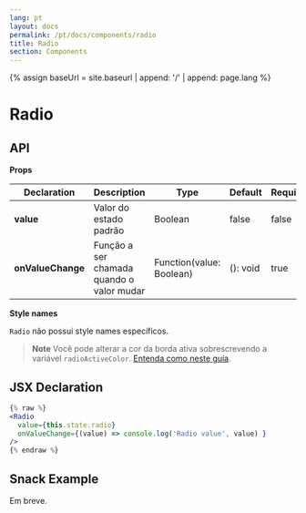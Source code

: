```yaml
---
lang: pt
layout: docs
permalink: /pt/docs/components/radio
title: Radio
section: Components
---
```

{% assign baseUrl = site.baseurl | append: '/' | append: page.lang %}

# Radio

## API

**Props**

| Declaration  | Description  | Type  | Default | Required |
|--------------|--------------|-------|---------|----------|
| **value** | Valor do estado padrão | Boolean | false | false |
| **onValueChange** | Função a ser chamada quando o valor mudar | Function(value: Boolean) | (): void | true |

**Style names**

`Radio` não possui style names específicos.

> **Note**
> Você pode alterar a cor da borda ativa sobrescrevendo a variável `radioActiveColor`. [Entenda como neste guia]({{baseUrl}}/docs/themes/overwriting-variables).

## JSX Declaration

``` jsx
{% raw %}
<Radio
  value={this.state.radio}
  onValueChange={(value) => console.log('Radio value', value) }
/>
{% endraw %}
```

## Snack Example

Em breve.
